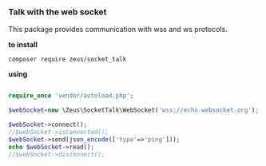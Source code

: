### Talk with the web socket
This package provides communication with wss and ws protocols.

**to install** 
```console
composer require zeus/socket_talk
```
**using**

```php

require_once 'vendor/autoload.php';

$webSocket=new \Zeus\SocketTalk\WebSocket('wss://echo.websocket.org');

$webSocket->connect();
//$webSocket->isConnected();
$webSocket->send(json_encode(['type'=>'ping']));
echo $webSocket->read();
//$webSocket->disconnect();
```